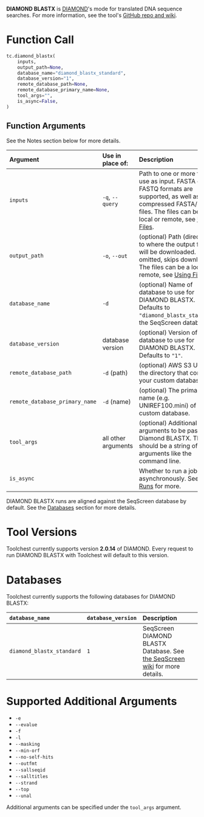 **DIAMOND BLASTX** is [DIAMOND](../diamond.md)'s mode for translated DNA sequence searches. For more information, see the tool's [GitHub repo and wiki](https://github.com/bbuchfink/diamond).

# Function Call

```python
tc.diamond_blastx(
  	inputs,
  	output_path=None,
    database_name="diamond_blastx_standard",
  	database_version="1",
  	remote_database_path=None,
    remote_database_primary_name=None,
  	tool_args="",
  	is_async=False,
)
```

## Function Arguments

See the Notes section below for more details.

| Argument                       | Use in place of:    | Description                                                                                                                                                                                                                    |
| :----------------------------- | :------------------ |:-------------------------------------------------------------------------------------------------------------------------------------------------------------------------------------------------------------------------------|
| `inputs`                       | `-q`, `--query`     | Path to one or more files to use as input. FASTA or FASTQ formats are supported, as well as gzip-compressed FASTA/FASTQ files. The files can be a local or remote, see [Using Files](../../../getting-started/using-files.md). |
| `output_path`                  | `-o`, `--out`       | (optional) Path (directory) to where the output files will be downloaded. If omitted, skips download. The files can be a local or remote, see [Using Files](../../../getting-started/using-files.md).                          |
| `database_name`                | `-d`                | (optional) Name of database to use for DIAMOND BLASTX. Defaults to `"diamond_blastx_standard"`, the SeqScreen database.                                                                                                        |
| `database_version`             | database version    | (optional) Version of database to use for DIAMOND BLASTX. Defaults to `"1"`.                                                                                                                                                   |
| `remote_database_path`         | `-d` (path)         | (optional) AWS S3 URI to the directory that contains your custom database.                                                                                                                                                     |
| `remote_database_primary_name` | `-d` (name)         | (optional) The primary name (e.g. UNIREF100.mini) of your custom database.                                                                                                                                                     |
| `tool_args`                    | all other arguments | (optional) Additional arguments to be passed to Diamond BLASTX. This should be a string of arguments like the command line.                                                                                                    |
| `is_async`                     |                     | Whether to run a job asynchronously.  See [Async Runs](../../../feature-reference/async-runs.md) for more.                                                                                                                     |

DIAMOND BLASTX runs are aligned against the SeqScreen database by default. See the [Databases](#databases) section for more details.

# Tool Versions

Toolchest currently supports version **2.0.14** of DIAMOND. Every request to run DIAMOND BLASTX with Toolchest will default to this version.

# Databases

Toolchest currently supports the following databases for DIAMOND BLASTX:

| `database_name`           | `database_version` | Description                                                                                                                                                |
| :------------------------ | :----------------- | :--------------------------------------------------------------------------------------------------------------------------------------------------------- |
| `diamond_blastx_standard` | `1`                | SeqScreen DIAMOND BLASTX Database. See [the SeqScreen wiki](https://gitlab.com/treangenlab/seqscreen/-/wikis/02.-SeqScreen-Dependencies) for more details. |

# Supported Additional Arguments

- `-e`
- `--evalue`
- `-f`
- `-l`
- `--masking`
- `--min-orf`
- `--no-self-hits`
- `--outfmt`
- `--sallseqid`
- `--salltitles`
- `--strand`
- `--top`
- `--unal`

Additional arguments can be specified under the `tool_args` argument.